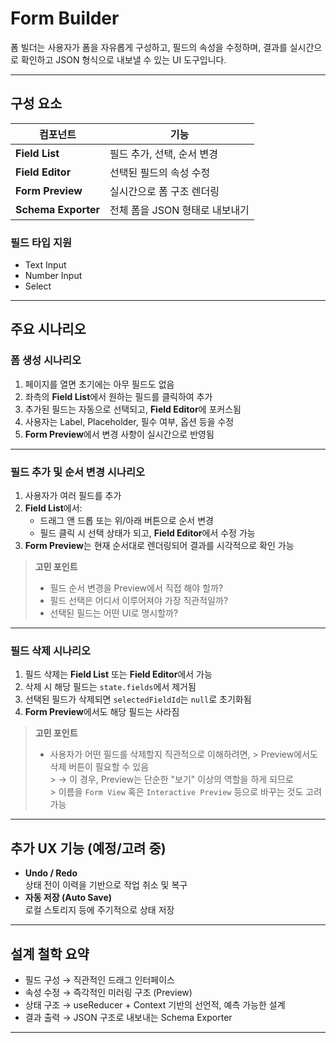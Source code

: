 # Form Builder

폼 빌더는 사용자가 폼을 자유롭게 구성하고, 필드의 속성을 수정하며, 결과를 실시간으로 확인하고 JSON 형식으로 내보낼 수 있는 UI 도구입니다.

---

## 구성 요소

| 컴포넌트         | 기능                        |
|------------------|-----------------------------|
| **Field List**      | 필드 추가, 선택, 순서 변경          |
| **Field Editor**    | 선택된 필드의 속성 수정             |
| **Form Preview**    | 실시간으로 폼 구조 렌더링           |
| **Schema Exporter** | 전체 폼을 JSON 형태로 내보내기       |

### 필드 타입 지원

- Text Input
- Number Input
- Select

---

## 주요 시나리오

### 폼 생성 시나리오

1. 페이지를 열면 초기에는 아무 필드도 없음
2. 좌측의 **Field List**에서 원하는 필드를 클릭하여 추가
3. 추가된 필드는 자동으로 선택되고, **Field Editor**에 포커스됨
4. 사용자는 Label, Placeholder, 필수 여부, 옵션 등을 수정
5. **Form Preview**에서 변경 사항이 실시간으로 반영됨

---

### 필드 추가 및 순서 변경 시나리오

1. 사용자가 여러 필드를 추가
2. **Field List**에서:
    - 드래그 앤 드롭 또는 위/아래 버튼으로 순서 변경
    - 필드 클릭 시 선택 상태가 되고, **Field Editor**에서 수정 가능
3. **Form Preview**는 현재 순서대로 렌더링되어 결과를 시각적으로 확인 가능

> **고민 포인트**
>
> - 필드 순서 변경을 Preview에서 직접 해야 할까?
> - 필드 선택은 어디서 이루어져야 가장 직관적일까?
> - 선택된 필드는 어떤 UI로 명시할까?

---

### 필드 삭제 시나리오

1. 필드 삭제는 **Field List** 또는 **Field Editor**에서 가능
2. 삭제 시 해당 필드는 `state.fields`에서 제거됨
3. 선택된 필드가 삭제되면 `selectedFieldId`는 `null`로 초기화됨
4. **Form Preview**에서도 해당 필드는 사라짐

> **고민 포인트**
>
> - 사용자가 어떤 필드를 삭제할지 직관적으로 이해하려면,
    >   Preview에서도 삭제 버튼이 필요할 수 있음  
    >   → 이 경우, Preview는 단순한 "보기" 이상의 역할을 하게 되므로  
    >     이름을 `Form View` 혹은 `Interactive Preview` 등으로 바꾸는 것도 고려 가능

---

## 추가 UX 기능 (예정/고려 중)

- **Undo / Redo**  
  상태 전이 이력을 기반으로 작업 취소 및 복구
- **자동 저장 (Auto Save)**  
  로컬 스토리지 등에 주기적으로 상태 저장

---

## 설계 철학 요약

- 필드 구성 → 직관적인 드래그 인터페이스
- 속성 수정 → 즉각적인 미러링 구조 (Preview)
- 상태 구조 → useReducer + Context 기반의 선언적, 예측 가능한 설계
- 결과 출력 → JSON 구조로 내보내는 Schema Exporter

---
